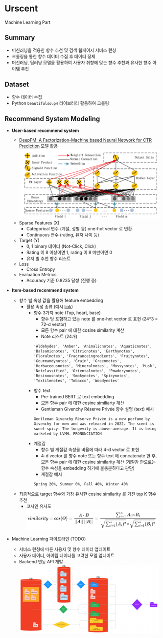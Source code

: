 # Urscent
Machine Learning Part

## Summary
- 머신러닝을 적용한 향수 추천 및 검색 웹페이지 서비스 런칭
- 크롤링을 통한 향수 데이터 수집 후 데이터 정제
- 머신러닝, 딥러닝 모델을 활용하여 사용자 취향에 맞는 향수 추천과 유사한 향수 아이템 추천

## Dataset
- 향수 데이터 수집
- Python `beautifulsoup4` 라이브러리 활용하여 크롤링

## Recommend System Modeling
- **User-based recommend system**
    - [DeepFM: A Factorization-Machine based Neural Network for CTR Prediction](https://arxiv.org/pdf/1703.04247.pdf) 모델 활용
    ![DeepFM architecture](./imgs/DeepFM.png)
    - Sparse Features (X)
        - Categorical 변수 (계절, 성별 등) one-hot vector 로 변환
        - Continuous 변수 (rating, 유저 나이 등)
    - Target (Y)
        - 0, 1 binary 데이터 (Not-Click, Click)
        - Rating 이 8 이상이면 1, rating 이 8 미만이면 0
        - 유저 별 추천 향수 리스트
    - Loss
        - Cross Entropy
    - Evaluation Metrics
        - Accuracy 기준 0.8235 달성 (진행 중)

- **Item-based recommend system**
    - 향수 별 속성 값을 활용해 feature embedding
        - 활용 속성 종류 (예시 [link](https://docs.google.com/spreadsheets/d/1eQTbjcvhcbyXSpYoAV91XCwo3wD3o_3LoQN2e_xtH68/edit#gid=0))
            - 향수 3가지 note (Top, heart, base)
                - 향수 당 포함하고 있는 note 를 one-hot vector 로 표현 (24*3 = 72-d vector)
                - 모든 향수 pair 에 대한 cosine similarity 계산
                - Note 리스트 (24개)
                ```
                'Aldehydes', 'Amber', 'Animalicnotes', 'Aquaticnotes', 'Balsamicnotes', 'Citricnotes', 'Earthynotes', 'Floralnotes', 'Fragranceingredients', 'Fruitynotes', 'Gourmandynotes', 'Grain', 'Greennotes', 'Herbaceousnotes', 'Mineralnotes', 'Mossynotes', 'Musk', 'Notclassified', 'Orientalnotes', 'Powderynotes', 'Resinousnotes', 'Smokynotes', 'Spicynotes', 'Textilenotes', 'Tobacco', 'Woodynotes'
                ```
            - 향수 text
                - Pre-trained BERT 로 text embedding
                - 모든 향수 pair 에 대한 cosine similiarty 계산
                - Gentleman Givenchy Réserve Privée 향수 설명 (text) 예시
                ```
                Gentleman Givenchy Réserve Privée is a new perfume by Givenchy for men and was released in 2022. The scent is sweet-spicy. The longevity is above-average. It is being marketed by LVMH. PRONUNCIATION
                ```
            - 계절감
                - 향수 별 계절감 속성을 비율에 따라 4-d vector 로 표현
                - 4-d vector 를 향수 note 또는 향수 text 에 concatenate 한 후, 모든 향수 pair 에 대한 cosine similarity 계산 (계절감 만으로는 향수 속성을 embedding 하기에 불충분하다고 판단)
                - 계절감 예시
                ```
                Spring 20%, Summer 0%, Fall 40%, Winter 40%
                ```
    - 최종적으로 target 향수와 가장 유사한 cosine similarity 를 가진 top K 향수 추천
        - 코사인 유사도
        ![Cosine Similarity](./imgs/cosine_similarity.png)

- Machine Learning 파이프라인 (TODO)
    - 서비스 런칭에 따른 사용자 및 향수 데이터 업데이트
    - 사용자 데이터, 아이템 데이터를 고려한 모델 업데이트
    - Backend 연동 API 개발
    ![ML pipeline](./imgs/ML_pipeline.png)
